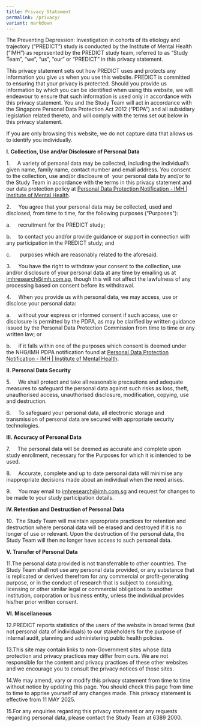```yaml
---
title: Privacy Statement
permalink: /privacy/
variant: markdown
---
```

<p>The Preventing Depression: Investigation in cohorts of its etiology and trajectory (“PREDICT”) study is conducted by the Institute of Mental Health (“IMH”) as represented by the PREDICT study team, referred to as “Study Team”, “we”, “us”, “our” or “PREDICT” in this privacy statement.

This privacy statement sets out how PREDICT uses and protects any information you give us when you use this website. PREDICT is committed to ensuring that your privacy is protected. Should you provide us information by which you can be identified when using this website, we will endeavour to ensure that such information is used only in accordance with this privacy statement.​ You and the Study Team will act in accordance with the Singapore Personal Data Protection Act 2012 (“PDPA”) and all subsidiary legislation related thereto, and will comply with the terms set out below in this privacy statement.

If you are only browsing this website, we do not capture data that allows us to identify you individually.

**I. Collection, Use and/or Disclosure of Personal Data**

1.&nbsp;&nbsp;&nbsp;&nbsp; A variety of personal data may be collected, including the individual’s given name, family name, contact number and email address. You consent to the collection, use and/or disclosure of &nbsp;your personal data by and/or to the Study Team in accordance with the terms in this privacy statement and our data protection policy at [Personal Data Protection Notification - IMH | Institute of Mental Health](https://www.imh.com.sg/Pages/PDP-Notification.aspx).

2.&nbsp;&nbsp;&nbsp;&nbsp; You agree that your personal data may be collected, used and disclosed, from time to time, for the following purposes (“Purposes"):

a.&nbsp;&nbsp;&nbsp;&nbsp; recruitment for the PREDICT study;

b.&nbsp;&nbsp;&nbsp;&nbsp; to contact you and/or provide guidance or support in connection with any participation in the PREDICT study; and

c.&nbsp;&nbsp;&nbsp;&nbsp;&nbsp; purposes which are reasonably related to the aforesaid.

3.&nbsp;&nbsp;&nbsp;&nbsp; You have the right to withdraw your consent to the collection, use and/or disclosure of your personal data at any time by emailing us at [imhresearch@imh.com.sg](mailto:imhresearch@imh.com.sg), though this will not affect the lawfulness of any processing based on consent before its withdrawal.

4.&nbsp;&nbsp;&nbsp;&nbsp; When you provide us with personal data, we may access, use or disclose your personal data:

a.&nbsp;&nbsp;&nbsp;&nbsp; without your express or informed consent if such access, use or disclosure is permitted by the PDPA, as may be clarified by written guidance issued by the Personal Data Protection Commission from time to time or any written law; or

b.&nbsp;&nbsp;&nbsp;&nbsp; if it falls within one of the purposes which consent is deemed under the NHG/IMH PDPA notification found at [Personal Data Protection Notification - IMH | Institute of Mental Health](https://www.imh.com.sg/Pages/PDP-Notification.aspx).

**II. Personal Data Security**

5.&nbsp;&nbsp;&nbsp;&nbsp; We shall protect and take all reasonable precautions and adequate measures to safeguard the personal data against such risks as loss, theft, unauthorised access, unauthorised disclosure, modification, copying, use and destruction.

6.&nbsp;&nbsp;&nbsp;&nbsp; To safeguard your personal data, all electronic storage and transmission of personal data are secured with appropriate security technologies.

**III. Accuracy of Personal Data**

7.&nbsp;&nbsp;&nbsp;&nbsp; The personal data will be deemed as accurate and complete upon study enrollment, necessary for the Purposes for which it is intended to be used.

8.&nbsp;&nbsp;&nbsp;&nbsp; Accurate, complete and up to date personal data will minimise any inappropriate decisions made about an individual when the need arises.

9.&nbsp;&nbsp;&nbsp;&nbsp; You may email to&nbsp;imhresearch@imh.com.sg and request for changes to be made to your study participation details.

**IV. Retention and Destruction of Personal Data**

10.&nbsp; The Study Team will maintain appropriate practices for retention and destruction where personal data will be erased and destroyed if it is no longer of use or relevant. Upon the destruction of the personal data, the Study Team will then no longer have access to such personal data.

**V. Transfer of Personal Data**

11.The personal data provided is not transferrable to other countries. The Study Team shall not use any personal data provided, or any substance that is replicated or derived therefrom for any commercial or profit-generating purpose, or in the conduct of research that is subject to consulting, licensing or other similar legal or commercial obligations to another institution, corporation or business entity, unless the individual provides his/her prior written consent.

**VI. Miscellaneous**

12.PREDICT reports statistics of the users of the website in broad terms (but not personal data of individuals) to our stakeholders for the purpose of internal audit, planning and administering public health policies.

13.This site may contain links to non-Government sites whose data protection and privacy practices may differ from ours. We are not responsible for the content and privacy practices of these other websites and we encourage you to consult the privacy notices of those sites.

14.We may amend, vary or modify this privacy statement from time to time without notice by updating this page. You should check this page from time to time to apprise yourself of any changes made. This privacy statement is effective from 11 MAY 2025.

15.For any enquiries regarding this privacy statement or any requests regarding personal data, please contact the Study Team at 6389 2000. </p>